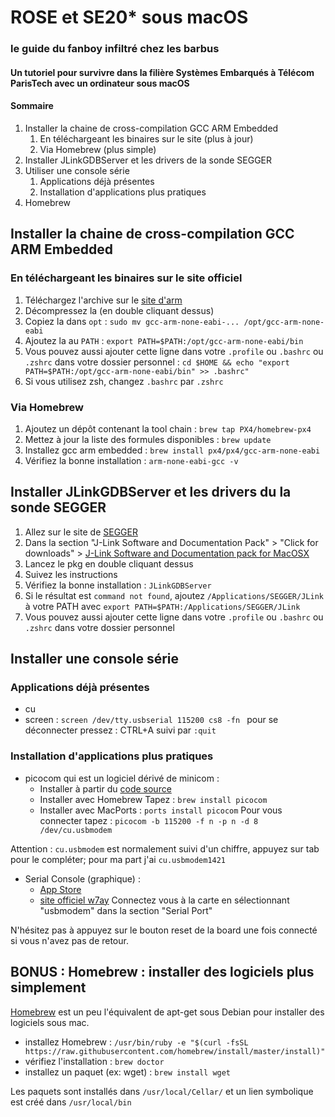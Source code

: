 # ROSE et SE20* sous macOS

### le guide du fanboy infiltré chez les barbus
#### Un tutoriel pour survivre dans la filière Systèmes Embarqués à Télécom ParisTech avec un ordinateur sous macOS 

#### Sommaire

1. Installer la chaine de cross-compilation GCC ARM Embedded
	1. En téléchargeant les binaires sur le site  (plus à jour)
	2. Via Homebrew (plus simple)
2. Installer JLinkGDBServer et les drivers de la sonde SEGGER
3. Utiliser une console série
	1. Applications déjà présentes
	2. Installation d'applications plus pratiques
4. Homebrew

## Installer la chaine de cross-compilation GCC ARM Embedded

### En téléchargeant les binaires sur le site officiel

1. Téléchargez l'archive sur le [site d'arm](https://developer.arm.com/open-source/gnu-toolchain/gnu-rm/downloads)
2. Décompressez la (en double cliquant dessus)
3. Copiez la dans  ```opt``` : ```sudo mv gcc-arm-none-eabi-... /opt/gcc-arm-none-eabi```
4. Ajoutez la au ```PATH``` : ```export PATH=$PATH:/opt/gcc-arm-none-eabi/bin```
5. Vous pouvez aussi ajouter cette ligne dans votre ```.profile``` ou ```.bashrc``` ou ```.zshrc``` dans votre dossier personnel : ```cd $HOME && echo "export PATH=$PATH:/opt/gcc-arm-none-eabi/bin" >> .bashrc"```
6. Si vous utilisez zsh, changez ```.bashrc``` par ```.zshrc```

### Via Homebrew

1. Ajoutez un dépôt contenant la tool chain : ```brew tap PX4/homebrew-px4```
2. Mettez à jour la liste des formules disponibles : ```brew update```
3. Installez gcc arm embedded : ```brew install px4/px4/gcc-arm-none-eabi```
4. Vérifiez la bonne installation : ```arm-none-eabi-gcc -v```

## Installer JLinkGDBServer et les drivers du la sonde SEGGER

1. Allez sur le site de [SEGGER](https://www.segger.com/downloads/jlink)
2. Dans la section "J-Link Software and Documentation Pack" > "Click for downloads" > [J-Link Software and Documentation pack for MacOSX](https://www.segger.com/downloads/jlink/JLink_MacOSX_V612d.pkg)
3. Lancez le pkg en double cliquant dessus
4. Suivez les instructions
5. Vérifiez la bonne installation : ```JLinkGDBServer```
6. Si le résultat est ```command not found```, ajoutez ```/Applications/SEGGER/JLink``` à votre PATH avec ```export PATH=$PATH:/Applications/SEGGER/JLink``` 
7. Vous pouvez aussi ajouter cette ligne dans votre ```.profile``` ou ```.bashrc``` ou ```.zshrc``` dans votre dossier personnel

## Installer une console série 

### Applications déjà présentes
* cu
* screen :  ```screen /dev/tty.usbserial 115200 cs8 -fn ```
pour se déconnecter pressez : CTRL+A suivi par ```:quit```

### Installation d'applications plus pratiques

* picocom qui est un logiciel dérivé de minicom :
	* Installer à partir du [code source](https://github.com/npat-efault/picocom)
	* Installer avec Homebrew Tapez : ```brew install picocom```
	* Installer avec MacPorts : ```ports install picocom```
Pour vous connecter tapez : ```picocom -b 115200 -f n -p n -d 8 /dev/cu.usbmodem```

Attention : ```cu.usbmodem``` est normalement suivi d'un chiffre, appuyez sur tab pour le compléter; pour ma part j'ai ```cu.usbmodem1421```

* Serial Console (graphique) :
	* [App Store](https://itunes.apple.com/us/app/serialtools/id611021963)
	* [site officiel w7ay](http://www.w7ay.net/site/Applications/Serial%20Tools/Contents/download.html)
Connectez vous à la carte en sélectionnant "usbmodem" dans la section "Serial Port"

N'hésitez pas à appuyez sur le bouton reset de la board une fois connecté si vous n'avez pas de retour.

## BONUS : Homebrew : installer des logiciels plus simplement

[Homebrew](https://brew.sh/) est un peu l'équivalent de apt-get sous Debian pour installer des logiciels sous mac.

* installez Homebrew : ```/usr/bin/ruby -e "$(curl -fsSL https://raw.githubusercontent.com/homebrew/install/master/install)"```
* vérifiez l'installation : ```brew doctor```
* installez un paquet (ex: wget) : ```brew install wget```

Les paquets sont installés dans ```/usr/local/Cellar/``` et un lien symbolique est créé dans ```/usr/local/bin```
